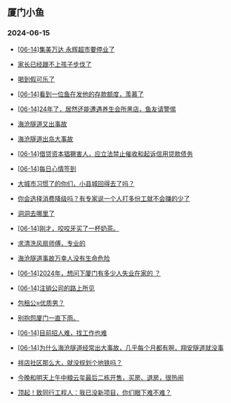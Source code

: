 ## 厦门小鱼 
### 2024-06-15

+ [[06-14]集美万达 永辉超市要停业了](http://bbs.xmfish.com/read-htm-tid-18204653.html)

+ [家长已经跟不上孩子步伐了](http://bbs.xmfish.com/read-htm-tid-18204543.html)

+ [喝到假可乐了](http://bbs.xmfish.com/read-htm-tid-18204546.html)

+ [[06-14]看到一位鱼在发他的存款额度，羡慕了](http://bbs.xmfish.com/read-htm-tid-18204617.html)

+ [[06-14]24年了，居然还能遭遇养生会所黑店，鱼友请警惕](http://bbs.xmfish.com/read-htm-tid-18204748.html)

+ [海沧隧道又出事故](http://bbs.xmfish.com/read-htm-tid-18204908.html)

+ [海沧隧道出岛大事故](http://bbs.xmfish.com/read-htm-tid-18204928.html)

+ [[06-14]借贷资本猖獗害人，应立法禁止催收和起诉信用贷款债务](http://bbs.xmfish.com/read-htm-tid-18204765.html)

+ [[06-14]每日心情签到](http://bbs.xmfish.com/read-htm-tid-18204534.html)

+ [大城市习惯了的你们，小县城回得去了吗？](http://bbs.xmfish.com/read-htm-tid-18204598.html)

+ [你会选择消费降级吗？有专家说一个人打多份工就不会赚的少了](http://bbs.xmfish.com/read-htm-tid-18204545.html)

+ [洞洞去哪里了](http://bbs.xmfish.com/read-htm-tid-18204694.html)

+ [[06-14]刚才，咬咬牙买了一杯奶茶。](http://bbs.xmfish.com/read-htm-tid-18204708.html)

+ [求清洗风扇师傅，专业的](http://bbs.xmfish.com/read-htm-tid-18204556.html)

+ [海沧隧道事故万幸人没有生命危险](http://bbs.xmfish.com/read-htm-tid-18204961.html)

+ [[06-14]2024年，想问下厦门有多少人失业在家的 ？](http://bbs.xmfish.com/read-htm-tid-18204938.html)

+ [[06-14]注销公司的路上所见](http://bbs.xmfish.com/read-htm-tid-18204755.html)

+ [包租公≡优质男？](http://bbs.xmfish.com/read-htm-tid-18204749.html)

+ [别抱怨厦门一直下雨。](http://bbs.xmfish.com/read-htm-tid-18204933.html)

+ [[06-14]目前招人难，找工作也难](http://bbs.xmfish.com/read-htm-tid-18204840.html)

+ [[06-14]为什么海沧隧道经常出大事故，几乎每个月都有啊，翔安隧道就没事](http://bbs.xmfish.com/read-htm-tid-18205013.html)

+ [祥店社区那么大，就没规划个地铁吗？](http://bbs.xmfish.com/read-htm-tid-18204868.html)

+ [今晚和明天上午中粮云玺最后二栋开售，买房、退房，很热闹](http://bbs.xmfish.com/read-htm-tid-18205004.html)

+ [顶起！致同行工程人：我已没新项目，你们眼下难不难？](http://bbs.xmfish.com/read-htm-tid-18205002.html)

